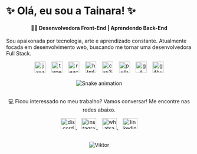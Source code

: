 <h1 align="left">✨ Olá, eu sou a Tainara! ✨</h1>

<h4 align="center">👩‍💻 Desenvolvedora Front-End | Aprendendo Back-End</h4>

<p align="left">Sou apaixonada por tecnologia, arte e aprendizado constante. Atualmente focada em desenvolvimento web, buscando me tornar uma desenvolvedora Full Stack.</p>

<div align="center">
  <img src="https://cdn.jsdelivr.net/gh/devicons/devicon/icons/javascript/javascript-original.svg" height="30" alt="javascript logo" />
  &nbsp;&nbsp;
  <img src="https://cdn.jsdelivr.net/gh/devicons/devicon/icons/typescript/typescript-original.svg" height="30" alt="typescript logo" />
  &nbsp;&nbsp;
  <img src="https://cdn.jsdelivr.net/gh/devicons/devicon/icons/react/react-original.svg" height="30" alt="react logo" />
  &nbsp;&nbsp;
  <img src="https://cdn.jsdelivr.net/gh/devicons/devicon/icons/html5/html5-original.svg" height="30" alt="html5 logo" />
  &nbsp;&nbsp;
  <img src="https://cdn.jsdelivr.net/gh/devicons/devicon/icons/css3/css3-original.svg" height="30" alt="css3 logo" />
  &nbsp;&nbsp;
  <img src="https://cdn.jsdelivr.net/gh/devicons/devicon/icons/python/python-original.svg" height="30" alt="python logo" />
  &nbsp;&nbsp;
  <img src="https://cdn.jsdelivr.net/gh/devicons/devicon/icons/git/git-original.svg" height="30" alt="git logo" />
  &nbsp;&nbsp;
  <img src="https://cdn.jsdelivr.net/gh/devicons/devicon/icons/github/github-original.svg" height="30" alt="github logo" />
</div>

<br />

<div align="center">
  <img src="https://raw.githubusercontent.com/tayavalon/tayavalon/output/snake.svg" alt="Snake animation" />
</div>

<br />

<p align="center">💻 Ficou interessado no meu trabalho? Vamos conversar! Me encontre nas redes abaixo.</p>

<div align="center">
  <a href="https://discord.com/channels/@me" target="_blank">
    <img src="https://raw.githubusercontent.com/maurodesouza/profile-readme-generator/master/src/assets/icons/social/discord/default.svg" width="40" height="30" alt="discord logo" />
  </a>
  &nbsp;&nbsp;
  <a href="https://www.instagram.com/tay_avalon/" target="_blank">
    <img src="https://raw.githubusercontent.com/maurodesouza/profile-readme-generator/master/src/assets/icons/social/instagram/default.svg" width="40" height="30" alt="instagram logo" />
  </a>
  &nbsp;&nbsp;
  <a href="https://wa.me/qr/63E622LB2YSZH1" target="_blank">
    <img src="https://raw.githubusercontent.com/maurodesouza/profile-readme-generator/master/src/assets/icons/social/whatsapp/default.svg" width="40" height="30" alt="whatsapp logo" />
  </a>
  &nbsp;&nbsp;
  <a href="https://www.linkedin.com/in/tainara-martinez-6a2519373/" target="_blank">
    <img src="https://raw.githubusercontent.com/maurodesouza/profile-readme-generator/master/src/assets/icons/social/linkedin/default.svg" width="40" height="30" alt="linkedin logo" />
  </a>
</div>

<br />

<p align="center">
  <img src="https://i.imgur.com/8Wb8WcZ.gif" alt="Viktor" />
</p>

